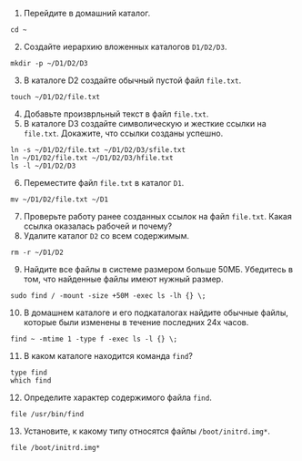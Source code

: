 1. Перейдите в домашний каталог.
```
cd ~
```
2. Создайте иерархию вложенных каталогов `D1/D2/D3`.
```
mkdir -p ~/D1/D2/D3
```
3. В каталоге D2 создайте обычный пустой файл `file.txt`.
```
touch ~/D1/D2/file.txt
```
4. Добавьте произврльный текст в файл `file.txt`.
5. В каталоге D3 создайте символическую и жесткие ссылки на `file.txt`. Докажите, что ссылки созданы успешно.
```
ln -s ~/D1/D2/file.txt ~/D1/D2/D3/sfile.txt
ln ~/D1/D2/file.txt ~/D1/D2/D3/hfile.txt
ls -l ~/D1/D2/D3
```
6. Переместите файл `file.txt` в каталог `D1`.
```
mv ~/D1/D2/file.txt ~/D1
```
7. Проверьте работу ранее созданных ссылок на файл `file.txt`. Какая ссылка оказалась рабочей и почему?
8. Удалите каталог `D2` со всем содержимым.
```
rm -r ~/D1/D2
```
9. Найдите все файлы в системе размером больше 50МБ. Убедитесь в том, что найденные файлы имеют нужный размер.
```
sudo find / -mount -size +50M -exec ls -lh {} \;
```
10. В домашнем каталоге и его подкаталогах найдите обычные файлы, которые были изменены в течение последних 24х часов.
```
find ~ -mtime 1 -type f -exec ls -l {} \;
```
11. В каком каталоге находится команда `find`?
```
type find
which find
```
12. Определите характер содержимого файла `find`.
```
file /usr/bin/find
```
13. Установите, к какому типу относятся файлы `/boot/initrd.img*`.
```
file /boot/initrd.img*
```

